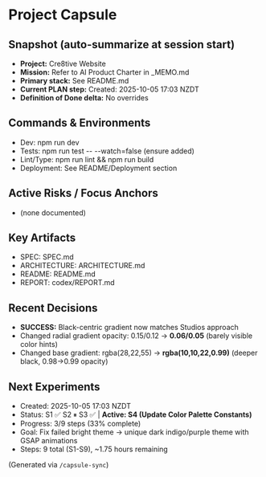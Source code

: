 <!-- Generated 2025-10-05T18:00:02.125676Z -->
# Project Capsule

## Snapshot (auto-summarize at session start)
- **Project:** Cre8tive Website
- **Mission:** Refer to AI Product Charter in _MEMO.md
- **Primary stack:** See README.md
- **Current PLAN step:** Created: 2025-10-05 17:03 NZDT
- **Definition of Done delta:** No overrides

## Commands & Environments
- Dev: npm run dev
- Tests: npm run test -- --watch=false (ensure added)
- Lint/Type: npm run lint && npm run build
- Deployment: See README/Deployment section

## Active Risks / Focus Anchors
- (none documented)

## Key Artifacts
- SPEC: SPEC.md
- ARCHITECTURE: ARCHITECTURE.md
- README: README.md
- REPORT: codex/REPORT.md

## Recent Decisions
- **SUCCESS:** Black-centric gradient now matches Studios approach
- Changed radial gradient opacity: 0.15/0.12 → **0.06/0.05** (barely visible color hints)
- Changed base gradient: rgba(28,22,55) → **rgba(10,10,22,0.99)** (deeper black, 0.98→0.99 opacity)

## Next Experiments
- Created: 2025-10-05 17:03 NZDT
- Status: S1 ✅ S2 ⏸ S3 ✅ | **Active: S4 (Update Color Palette Constants)**
- Progress: 3/9 steps (33% complete)
- Goal: Fix failed bright theme → unique dark indigo/purple theme with GSAP animations
- Steps: 9 total (S1-S9), ~1.75 hours remaining

(Generated via `/capsule-sync`)

